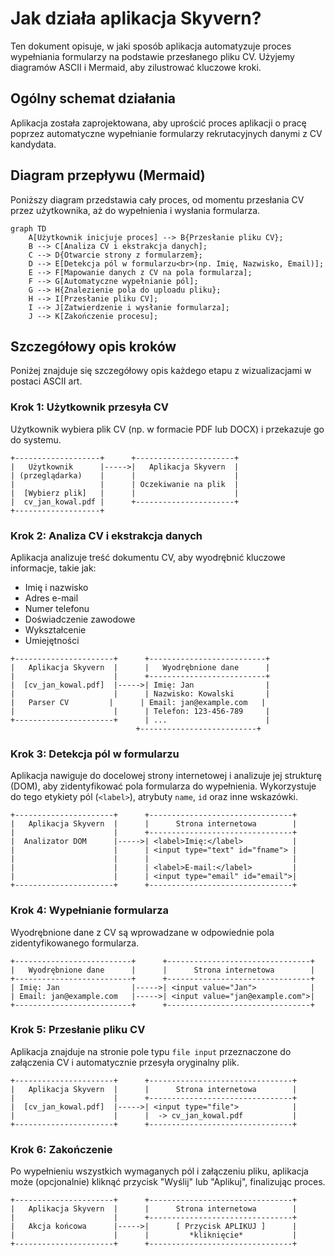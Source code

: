 # Jak działa aplikacja Skyvern?

Ten dokument opisuje, w jaki sposób aplikacja automatyzuje proces wypełniania formularzy na podstawie przesłanego pliku CV. Użyjemy diagramów ASCII i Mermaid, aby zilustrować kluczowe kroki.

## Ogólny schemat działania

Aplikacja została zaprojektowana, aby uprościć proces aplikacji o pracę poprzez automatyczne wypełnianie formularzy rekrutacyjnych danymi z CV kandydata.

## Diagram przepływu (Mermaid)

Poniższy diagram przedstawia cały proces, od momentu przesłania CV przez użytkownika, aż do wypełnienia i wysłania formularza.

```mermaid
graph TD
    A[Użytkownik inicjuje proces] --> B{Przesłanie pliku CV};
    B --> C[Analiza CV i ekstrakcja danych];
    C --> D{Otwarcie strony z formularzem};
    D --> E[Detekcja pól w formularzu<br>(np. Imię, Nazwisko, Email)];
    E --> F[Mapowanie danych z CV na pola formularza];
    F --> G[Automatyczne wypełnianie pól];
    G --> H{Znalezienie pola do uploadu pliku};
    H --> I[Przesłanie pliku CV];
    I --> J[Zatwierdzenie i wysłanie formularza];
    J --> K[Zakończenie procesu];
```

## Szczegółowy opis kroków

Poniżej znajduje się szczegółowy opis każdego etapu z wizualizacjami w postaci ASCII art.

### Krok 1: Użytkownik przesyła CV

Użytkownik wybiera plik CV (np. w formacie PDF lub DOCX) i przekazuje go do systemu.

```ascii
+-------------------+      +----------------------+
|   Użytkownik      |----->|   Aplikacja Skyvern  |
| (przeglądarka)    |      |                      |
|                   |      | Oczekiwanie na plik  |
|  [Wybierz plik]   |      |                      |
|  cv_jan_kowal.pdf |      +----------------------+
+-------------------+
```

### Krok 2: Analiza CV i ekstrakcja danych

Aplikacja analizuje treść dokumentu CV, aby wyodrębnić kluczowe informacje, takie jak:
- Imię i nazwisko
- Adres e-mail
- Numer telefonu
- Doświadczenie zawodowe
- Wykształcenie
- Umiejętności

```ascii
+----------------------+      +--------------------------+
|   Aplikacja Skyvern  |      |   Wyodrębnione dane      |
|                      |      +--------------------------+
|  [cv_jan_kowal.pdf]  |----->| Imię: Jan                |
|                      |      | Nazwisko: Kowalski       |
|   Parser CV         |      | Email: jan@example.com   |
|                      |      | Telefon: 123-456-789     |
+----------------------+      | ...                      |
                            +--------------------------+
```

### Krok 3: Detekcja pól w formularzu

Aplikacja nawiguje do docelowej strony internetowej i analizuje jej strukturę (DOM), aby zidentyfikować pola formularza do wypełnienia. Wykorzystuje do tego etykiety pól (`<label>`), atrybuty `name`, `id` oraz inne wskazówki.

```ascii
+----------------------+      +--------------------------------+
|   Aplikacja Skyvern  |      |      Strona internetowa        |
|                      |      +--------------------------------+
|  Analizator DOM      |----->| <label>Imię:</label>           |
|                      |      | <input type="text" id="fname"> |
|                      |      |                                |
|                      |      | <label>E-mail:</label>         |
|                      |      | <input type="email" id="email">|
+----------------------+      +--------------------------------+
```

### Krok 4: Wypełnianie formularza

Wyodrębnione dane z CV są wprowadzane w odpowiednie pola zidentyfikowanego formularza.

```ascii
+--------------------------+      +--------------------------------+
|   Wyodrębnione dane      |      |      Strona internetowa        |
+--------------------------+      +--------------------------------+
| Imię: Jan                |----->| <input value="Jan">            |
| Email: jan@example.com   |----->| <input value="jan@example.com">|
+--------------------------+      +--------------------------------+
```

### Krok 5: Przesłanie pliku CV

Aplikacja znajduje na stronie pole typu `file input` przeznaczone do załączenia CV i automatycznie przesyła oryginalny plik.

```ascii
+----------------------+      +--------------------------------+
|   Aplikacja Skyvern  |      |      Strona internetowa        |
|                      |      +--------------------------------+
|  [cv_jan_kowal.pdf]  |----->| <input type="file">            |
|                      |      |  -> cv_jan_kowal.pdf           |
+----------------------+      +--------------------------------+
```

### Krok 6: Zakończenie

Po wypełnieniu wszystkich wymaganych pól i załączeniu pliku, aplikacja może (opcjonalnie) kliknąć przycisk "Wyślij" lub "Aplikuj", finalizując proces.

```ascii
+----------------------+      +--------------------------------+
|   Aplikacja Skyvern  |      |      Strona internetowa        |
|                      |      +--------------------------------+
|   Akcja końcowa      |----->|      [ Przycisk APLIKUJ ]      |
|                      |      |         *kliknięcie*           |
+----------------------+      +--------------------------------+

```
